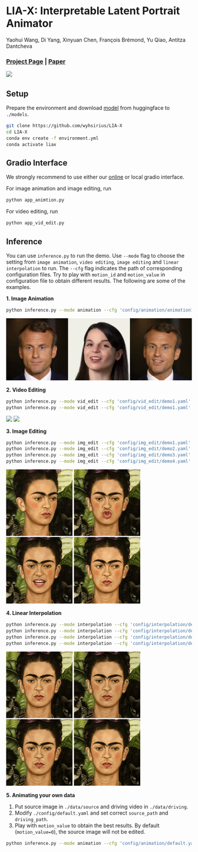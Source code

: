 # LIA-X: Interpretable Latent Portrait Animator
Yaohui Wang, Di Yang, Xinyuan Chen, François Brémond, Yu Qiao, Antitza Dantcheva
### [Project Page](https://wyhsirius.github.io/LIA-X-project/) | [Paper]()

<img src="teaser.gif" width="1000">

## Setup

Prepare the environment and download [model]() from huggingface to `./models`. 

```bash
git clone https://github.com/wyhsirius/LIA-X
cd LIA-X
conda env create -f environment.yml
conda activate liax
```

## Gradio Interface 
We strongly recommend to use either our [online]() or local gradio interface.

For image animation and image editing, run

```bash
python app_animtion.py
```

For video editing, run

```bash
python app_vid_edit.py
```

## Inference
You can use `inference.py` to run the demo. Use `--mode` flag to choose the setting from `image animation`, `video editing`, `image editing` and `linear interpolation` to run. The `--cfg` flag indicates the path of corresponding configuration files. Try to play with `motion_id` and `motion_value` in configuration file to obtain different results. The following are some of the examples.

**1. Image Animation**
```bash
python inference.py --mode animation --cfg 'config/animation/animation1.yaml'
```
<img src="assets/animation1.gif">

**2. Video Editing**
```bash
python inference.py --mode vid_edit --cfg 'config/vid_edit/demo1.yaml'
python inference.py --mode vid_edit --cfg 'config/vid_edit/demo1.yaml'
```
<img src="assets/vid_edit1.gif" height="180">     <img src="assets/vid_edit2.gif" height="180">


**3. Image Editing**
```bash
python inference.py --mode img_edit --cfg 'config/img_edit/demo1.yaml'
python inference.py --mode img_edit --cfg 'config/img_edit/demo2.yaml'
python inference.py --mode img_edit --cfg 'config/img_edit/demo3.yaml'
python inference.py --mode img_edit --cfg 'config/img_edit/demo4.yaml'
```
<img src="assets/img_edit1.png" height="180"> <img src="assets/img_edit2.png" height="180"> <img src="assets/img_edit3.png" height="180"> <img src="assets/img_edit4.png" height="180">

**4. Linear Interpolation**
```bash
python inference.py --mode interpolation --cfg 'config/interpolation/demo1.yaml'
python inference.py --mode interpolation --cfg 'config/interpolation/demo2.yaml'
python inference.py --mode interpolation --cfg 'config/interpolation/demo5.yaml'
python inference.py --mode interpolation --cfg 'config/interpolation/demo6.yaml'
```
<img src="assets/interpolation1.gif" height="180"> <img src="assets/interpolation2.gif" height="180"> <img src="assets/interpolation5.gif" height="180"> <img src="assets/interpolation6.gif" height="180">

**5. Animating your own data**

1. Put source image in `./data/source` and driving video in `./data/driving`.
2. Modify `./config/default.yaml` and set correct `source_path` and `driving_path`.
3. Play with `motion_value` to obtain the best results. By default (`motion_value=0`), the source image will not be edited.
```bash
python inference.py --mode animation --cfg 'config/animation/default.yaml'
```

